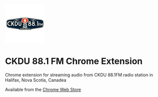 ![alt CKDU 88.1 FM](logo.png)

# CKDU 88.1 FM Chrome Extension

Chrome extension for streaming audio from CKDU 88.1FM radio station in Halifax, Nova Scotia, Canadea

Available from the [Chrome Web Store](https://chrome.google.com/webstore/detail/ckdu-881-fm/inghifiioocgbkklhgmednbmpgdgkfek)